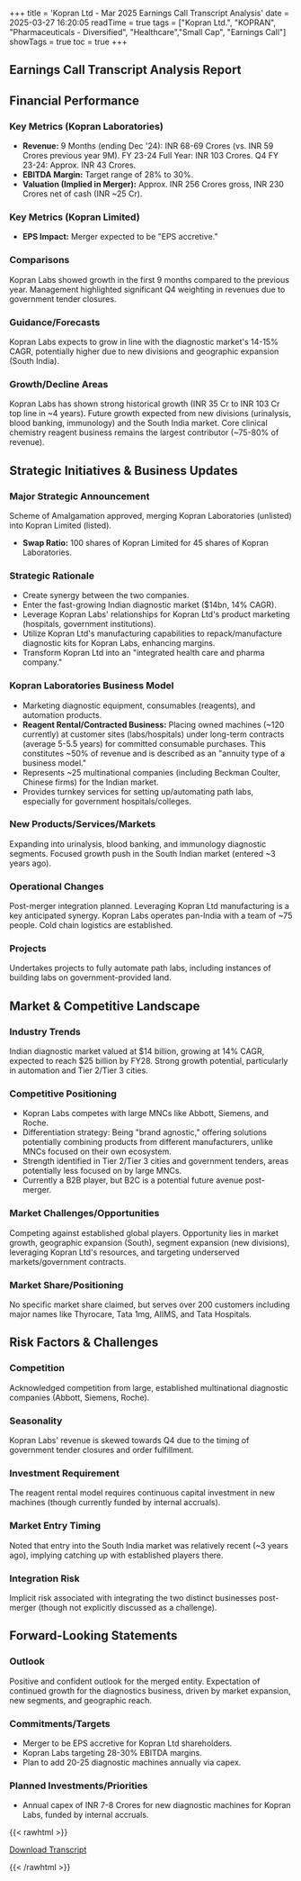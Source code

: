 +++
title = 'Kopran Ltd - Mar 2025 Earnings Call Transcript Analysis'
date = 2025-03-27 16:20:05
readTime = true
tags = ["Kopran Ltd.", "KOPRAN", "Pharmaceuticals - Diversified", "Healthcare","Small Cap", "Earnings Call"]
showTags = true
toc = true
+++



## Earnings Call Transcript Analysis Report
## Financial Performance

### Key Metrics (Kopran Laboratories)

*   **Revenue:** 9 Months (ending Dec '24): INR 68-69 Crores (vs. INR 59 Crores previous year 9M). FY 23-24 Full Year: INR 103 Crores. Q4 FY 23-24: Approx. INR 43 Crores.
*   **EBITDA Margin:** Target range of 28% to 30%.
*   **Valuation (Implied in Merger):** Approx. INR 256 Crores gross, INR 230 Crores net of cash (INR ~25 Cr).

### Key Metrics (Kopran Limited)

*   **EPS Impact:** Merger expected to be "EPS accretive."

### Comparisons

Kopran Labs showed growth in the first 9 months compared to the previous year. Management highlighted significant Q4 weighting in revenues due to government tender closures.

### Guidance/Forecasts

Kopran Labs expects to grow in line with the diagnostic market's 14-15% CAGR, potentially higher due to new divisions and geographic expansion (South India).

### Growth/Decline Areas

Kopran Labs has shown strong historical growth (INR 35 Cr to INR 103 Cr top line in ~4 years). Future growth expected from new divisions (urinalysis, blood banking, immunology) and the South India market. Core clinical chemistry reagent business remains the largest contributor (~75-80% of revenue).

## Strategic Initiatives & Business Updates

### Major Strategic Announcement

Scheme of Amalgamation approved, merging Kopran Laboratories (unlisted) into Kopran Limited (listed).

*   **Swap Ratio:** 100 shares of Kopran Limited for 45 shares of Kopran Laboratories.

### Strategic Rationale

*   Create synergy between the two companies.
*   Enter the fast-growing Indian diagnostic market ($14bn, 14% CAGR).
*   Leverage Kopran Labs' relationships for Kopran Ltd's product marketing (hospitals, government institutions).
*   Utilize Kopran Ltd's manufacturing capabilities to repack/manufacture diagnostic kits for Kopran Labs, enhancing margins.
*   Transform Kopran Ltd into an "integrated health care and pharma company."

### Kopran Laboratories Business Model

*   Marketing diagnostic equipment, consumables (reagents), and automation products.
*   **Reagent Rental/Contracted Business:** Placing owned machines (~120 currently) at customer sites (labs/hospitals) under long-term contracts (average 5-5.5 years) for committed consumable purchases. This constitutes ~50% of revenue and is described as an "annuity type of a business model."
*   Represents ~25 multinational companies (including Beckman Coulter, Chinese firms) for the Indian market.
*   Provides turnkey services for setting up/automating path labs, especially for government hospitals/colleges.

### New Products/Services/Markets

Expanding into urinalysis, blood banking, and immunology diagnostic segments. Focused growth push in the South Indian market (entered ~3 years ago).

### Operational Changes

Post-merger integration planned. Leveraging Kopran Ltd manufacturing is a key anticipated synergy. Kopran Labs operates pan-India with a team of ~75 people. Cold chain logistics are established.

### Projects

Undertakes projects to fully automate path labs, including instances of building labs on government-provided land.

## Market & Competitive Landscape

### Industry Trends

Indian diagnostic market valued at $14 billion, growing at 14% CAGR, expected to reach $25 billion by FY28. Strong growth potential, particularly in automation and Tier 2/Tier 3 cities.

### Competitive Positioning

*   Kopran Labs competes with large MNCs like Abbott, Siemens, and Roche.
*   Differentiation strategy: Being "brand agnostic," offering solutions potentially combining products from different manufacturers, unlike MNCs focused on their own ecosystem.
*   Strength identified in Tier 2/Tier 3 cities and government tenders, areas potentially less focused on by large MNCs.
*   Currently a B2B player, but B2C is a potential future avenue post-merger.

### Market Challenges/Opportunities

Competing against established global players. Opportunity lies in market growth, geographic expansion (South), segment expansion (new divisions), leveraging Kopran Ltd's resources, and targeting underserved markets/government contracts.

### Market Share/Positioning

No specific market share claimed, but serves over 200 customers including major names like Thyrocare, Tata 1mg, AIIMS, and Tata Hospitals.

## Risk Factors & Challenges

### Competition

Acknowledged competition from large, established multinational diagnostic companies (Abbott, Siemens, Roche).

### Seasonality

Kopran Labs' revenue is skewed towards Q4 due to the timing of government tender closures and order fulfillment.

### Investment Requirement

The reagent rental model requires continuous capital investment in new machines (though currently funded by internal accruals).

### Market Entry Timing

Noted that entry into the South India market was relatively recent (~3 years ago), implying catching up with established players there.

### Integration Risk

Implicit risk associated with integrating the two distinct businesses post-merger (though not explicitly discussed as a challenge).

## Forward-Looking Statements

### Outlook

Positive and confident outlook for the merged entity. Expectation of continued growth for the diagnostics business, driven by market expansion, new segments, and geographic reach.

### Commitments/Targets

*   Merger to be EPS accretive for Kopran Ltd shareholders.
*   Kopran Labs targeting 28-30% EBITDA margins.
*   Plan to add 20-25 diagnostic machines annually via capex.

### Planned Investments/Priorities

*   Annual capex of INR 7-8 Crores for new diagnostic machines for Kopran Labs, funded by internal accruals.



{{< rawhtml >}}

<div class="button-container">    
    <a href="https://www.bseindia.com/stockinfo/AnnPdfOpen.aspx?Pname=5a06d9ca-4aae-4068-b5bc-b346d65b82aa.pdf" target="_blank" class="report-button">
      <i class="fas fa-file-pdf"></i> Download Transcript
    </a>
</div>
    
{{< /rawhtml >}}
